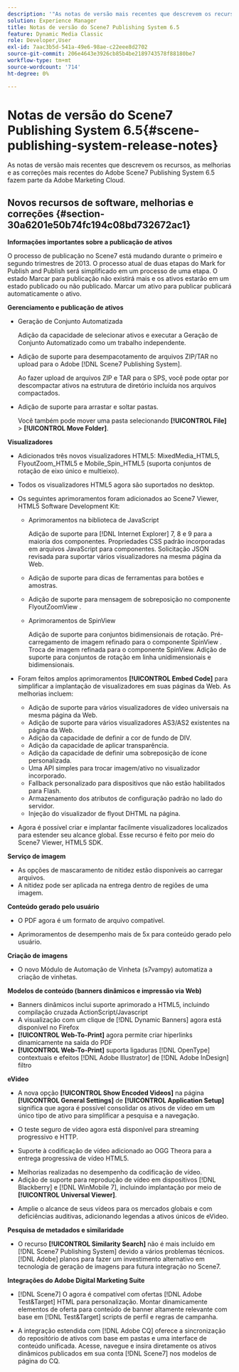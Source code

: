 ```yaml
---
description: '"As notas de versão mais recentes que descrevem os recursos, aprimoramentos e correções mais recentes do Adobe Scene7 Publishing System 6.5, parte da solução Adobe Experience Manager na Adobe Marketing Cloud."'
solution: Experience Manager
title: Notas de versão do Scene7 Publishing System 6.5
feature: Dynamic Media Classic
role: Developer,User
exl-id: 7aac3b5d-541a-49e6-98ae-c22eee8d2702
source-git-commit: 206e4643e3926cb85b4be2189743578f88180be7
workflow-type: tm+mt
source-wordcount: '714'
ht-degree: 0%

---
```


# Notas de versão do Scene7 Publishing System 6.5{#scene-publishing-system-release-notes}

As notas de versão mais recentes que descrevem os recursos, as melhorias e as correções mais recentes do Adobe Scene7 Publishing System 6.5 fazem parte da Adobe Marketing Cloud.

## Novos recursos de software, melhorias e correções {#section-30a6201e50b74fc194c08bd732672ac1}

**Informações importantes sobre a publicação de ativos**

O processo de publicação no Scene7 está mudando durante o primeiro e segundo trimestres de 2013. O processo atual de duas etapas do Mark for Publish and Publish será simplificado em um processo de uma etapa. O estado Marcar para publicação não existirá mais e os ativos estarão em um estado publicado ou não publicado. Marcar um ativo para publicar publicará automaticamente o ativo.

**Gerenciamento e publicação de ativos**

* Geração de Conjunto Automatizada

   Adição da capacidade de selecionar ativos e executar a Geração de Conjunto Automatizado como um trabalho independente.
* Adição de suporte para desempacotamento de arquivos ZIP/TAR no upload para o Adobe [!DNL Scene7 Publishing System].

   Ao fazer upload de arquivos ZIP e TAR para o SPS, você pode optar por descompactar ativos na estrutura de diretório incluída nos arquivos compactados.

* Adição de suporte para arrastar e soltar pastas.

   Você também pode mover uma pasta selecionando **[!UICONTROL File]** > **[!UICONTROL Move Folder]**.

**Visualizadores**

* Adicionados três novos visualizadores HTML5: MixedMedia_HTML5, FlyoutZoom_HTML5 e Mobile_Spin_HTML5 (suporta conjuntos de rotação de eixo único e multieixo).

<!-- 
  [More information](http://help.adobe.com/en_US/scene7/using/WS6E593DEA-7D81-4cd6-84B0-85E8BB274176.html#WS1c46793299cf21d77e926d1613177f0a020-8000.html).  -->
* Todos os visualizadores HTML5 agora são suportados no desktop.

<!--   [More information](http://help.adobe.com/en_US/scene7/using/WS6E593DEA-7D81-4cd6-84B0-85E8BB274176.html#WS1c46793299cf21d77e926d1613177f0a020-8000.html). -->
* Os seguintes aprimoramentos foram adicionados ao Scene7 Viewer, HTML5 Software Development Kit:

   * Aprimoramentos na biblioteca de JavaScript

      Adição de suporte para [!DNL Internet Explorer] 7, 8 e 9 para a maioria dos componentes. Propriedades CSS padrão incorporadas em arquivos JavaScript para componentes. Solicitação JSON revisada para suportar vários visualizadores na mesma página da Web.

   * Adição de suporte para dicas de ferramentas para botões e amostras.
   * Adição de suporte para mensagem de sobreposição no componente FlyoutZoomView .
   * Aprimoramentos de SpinView

      Adição de suporte para conjuntos bidimensionais de rotação. Pré-carregamento de imagem refinado para o componente SpinView . Troca de imagem refinada para o componente SpinView. Adição de suporte para conjuntos de rotação em linha unidimensionais e bidimensionais.

* Foram feitos amplos aprimoramentos **[!UICONTROL Embed Code]** para simplificar a implantação de visualizadores em suas páginas da Web. As melhorias incluem:

   * Adição de suporte para vários visualizadores de vídeo universais na mesma página da Web.
   * Adição de suporte para vários visualizadores AS3/AS2 existentes na página da Web.
   * Adição da capacidade de definir a cor de fundo de DIV.
   * Adição da capacidade de aplicar transparência.
   * Adição da capacidade de definir uma sobreposição de ícone personalizada.
   * Uma API simples para trocar imagem/ativo no visualizador incorporado.
   * Fallback personalizado para dispositivos que não estão habilitados para Flash.
   * Armazenamento dos atributos de configuração padrão no lado do servidor.
   * Injeção do visualizador de flyout DHTML na página.

* Agora é possível criar e implantar facilmente visualizadores localizados para estender seu alcance global. Esse recurso é feito por meio do Scene7 Viewer, HTML5 SDK.

**Serviço de imagem**

* As opções de mascaramento de nitidez estão disponíveis ao carregar arquivos.
* A nitidez pode ser aplicada na entrega dentro de regiões de uma imagem.

**Conteúdo gerado pelo usuário**

* O PDF agora é um formato de arquivo compatível.

<!--   [More information](http://help.adobe.com/en_US/scene7/using/WSe8b0455615e2dc47-2df907a712f31201b35-8000.html).  -->
* Aprimoramentos de desempenho mais de 5x para conteúdo gerado pelo usuário.

**Criação de imagens**

* O novo Módulo de Automação de Vinheta (s7vampy) automatiza a criação de vinhetas.

**Modelos de conteúdo (banners dinâmicos e impressão via Web)**

* Banners dinâmicos inclui suporte aprimorado a HTML5, incluindo compilação cruzada ActionScript/Javascript
* A visualização com um clique de [!DNL Dynamic Banners] agora está disponível no Firefox
* **[!UICONTROL Web-To-Print]** agora permite criar hiperlinks dinamicamente na saída do PDF
* **[!UICONTROL Web-To-Print]** suporta ligaduras  [!DNL OpenType] contextuais e efeitos  [!DNL Adobe Illustrator] de  [!DNL Adobe InDesign] filtro

**eVideo**

* A nova opção **[!UICONTROL Show Encoded Videos]** na página **[!UICONTROL General Settings]** de **[!UICONTROL Application Setup]** significa que agora é possível consolidar os ativos de vídeo em um único tipo de ativo para simplificar a pesquisa e a navegação.

<!--   [More information](http://help.adobe.com/en_US/scene7/using/WSCCBA9D3A-06A3-4f29-AF6B-36CBB2A655F1.html).  -->

* O teste seguro de vídeo agora está disponível para streaming progressivo e HTTP.

<!--   [More information](http://help.adobe.com/en_US/scene7/using/WSd968ca97bf01df72-5efde3a123268dd80f5-8000.html). -->
* Suporte à codificação de vídeo adicionado ao OGG Theora para a entrega progressiva de vídeo HTML5.

<!--   [More information](http://help.adobe.com/en_US/scene7/using/WSE86ACF2B-BD50-4c48-A1D7-9CD4405B62D0.html#WS1c46793299cf21d7-39fae9c1131ba8968f7-7fff.html). -->
* Melhorias realizadas no desempenho da codificação de vídeo.
* Adição de suporte para reprodução de vídeo em dispositivos [!DNL Blackberry] e [!DNL WinMobile 7], incluindo implantação por meio de **[!UICONTROL Universal Viewer]**.

<!--   [More information](http://help.adobe.com/en_US/scene7/using/WS6E593DEA-7D81-4cd6-84B0-85E8BB274176.html#WS1c46793299cf21d77e926d1613177f0a020-8000.html) or the [eVideo chapter](http://help.adobe.com/en_US/scene7/using/WS53492AE1-6029-45d8-BF80-F4B5CF33EB08.html). -->

* Amplie o alcance de seus vídeos para os mercados globais e com deficiências auditivas, adicionando legendas a ativos únicos de eVideo.

<!--   See [More information](http://help.adobe.com/en_US/scene7/using/WS98ca2e6790647c06-6f6f53e137b959f094-8000.html). -->

**Pesquisa de metadados e similaridade**

* O recurso **[!UICONTROL Similarity Search]** não é mais incluído em [!DNL Scene7 Publishing System] devido a vários problemas técnicos. [!DNL Adobe] planos para fazer um investimento alternativo em tecnologia de geração de imagens para futura integração no Scene7.

**Integrações do Adobe Digital Marketing Suite**

* [!DNL Scene7] O agora é compatível com ofertas  [!DNL Adobe Test&Target] HTML para personalização. Montar dinamicamente elementos de oferta para conteúdo de banner altamente relevante com base em [!DNL Test&Target] scripts de perfil e regras de campanha.

* A integração estendida com [!DNL Adobe CQ] oferece a sincronização do repositório de ativos com base em pastas e uma interface de conteúdo unificada. Acesse, navegue e insira diretamente os ativos dinâmicos publicados em sua conta [!DNL Scene7] nos modelos de página do CQ.
